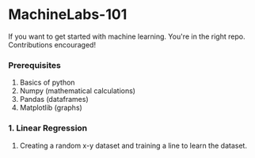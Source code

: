 # MachineLabs-101
If you want to get started with machine learning. You're in the right repo.
Contributions encouraged!

### Prerequisites
1. Basics of python 
2. Numpy (mathematical calculations)
3. Pandas (dataframes)
4. Matplotlib (graphs)

### 1. Linear Regression
1. Creating a random x-y dataset and training a line to learn the dataset.

